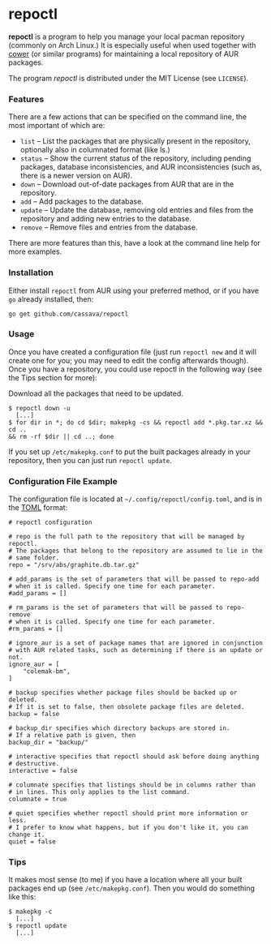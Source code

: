 repoctl
========

**repoctl** is a program to help you manage your local pacman repository
(commonly on Arch Linux.) It is especially useful when used together with
[cower](https://github.com/falconindy/cower) (or similar programs) for
maintaining a local repository of AUR packages.

The program *repoctl* is distributed under the MIT License (see `LICENSE`).

### Features
There are a few actions that can be specified on the command line, the most
important of which are:

  - `list` – List the packages that are physically present in the repository,
    optionally also in columnated format (like ls.)
  - `status` – Show the current status of the repository, including pending
    packages, database inconsistencies, and AUR inconsistencies (such as,
    there is a newer version on AUR).
  - `down` – Download out-of-date packages from AUR that are in the repository.
  - `add` – Add packages to the database.
  - `update` – Update the database, removing old entries and files from the
    repository and adding new entries to the database.
  - `remove` – Remove files and entries from the database.

There are more features than this, have a look at the command line help for
more examples.

### Installation
Either install `repoctl` from AUR using your preferred method, or if you have
`go` already installed, then:

```
go get github.com/cassava/repoctl
```

### Usage
Once you have created a configuration file (just run `repoctl new` and it will
create one for you; you may need to edit the config afterwards though). Once you
have a repository, you could use repoctl in the following way
(see the Tips section for more):

Download all the packages that need to be updated.

    $ repoctl down -u
      [...]
    $ for dir in *; do cd $dir; makepkg -cs && repoctl add *.pkg.tar.xz && cd ..
    && rm -rf $dir || cd ..; done

If you set up `/etc/makepkg.conf` to put the built packages already in your
repository, then you can just run `repoctl update`.

### Configuration File Example
The configuration file is located at `~/.config/repoctl/config.toml`, and is in the
[TOML](https://github.com/toml-lang/toml) format:

```
# repoctl configuration

# repo is the full path to the repository that will be managed by repoctl.
# The packages that belong to the repository are assumed to lie in the
# same folder.
repo = "/srv/abs/graphite.db.tar.gz"

# add_params is the set of parameters that will be passed to repo-add
# when it is called. Specify one time for each parameter.
#add_params = []

# rm_params is the set of parameters that will be passed to repo-remove
# when it is called. Specify one time for each parameter.
#rm_params = []

# ignore_aur is a set of package names that are ignored in conjunction
# with AUR related tasks, such as determining if there is an update or not.
ignore_aur = [
    "colemak-bm",
]

# backup specifies whether package files should be backed up or deleted.
# If it is set to false, then obsolete package files are deleted.
backup = false

# backup_dir specifies which directory backups are stored in.
# If a relative path is given, then 
backup_dir = "backup/"

# interactive specifies that repoctl should ask before doing anything
# destructive.
interactive = false

# columnate specifies that listings should be in columns rather than
# in lines. This only applies to the list command.
columnate = true

# quiet specifies whether repoctl should print more information or less.
# I prefer to know what happens, but if you don't like it, you can change it.
quiet = false
```

### Tips
It makes most sense (to me) if you have a location where all your built
packages end up (see `/etc/makepkg.conf`). Then you would do something like
this:

    $ makepkg -c
      [...]
    $ repoctl update
      [...]

